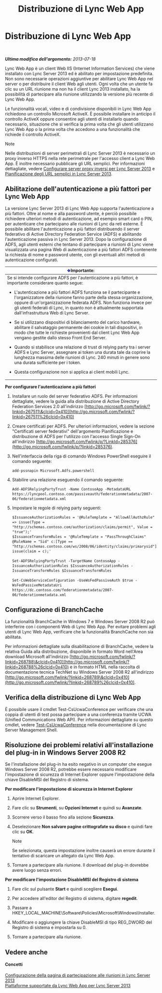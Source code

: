 ﻿---
title: Distribuzione di Lync Web App
TOCTitle: Distribuzione di Lync Web App
ms:assetid: b6301e98-051c-4e4b-8e10-ec922a8f508a
ms:mtpsurl: https://technet.microsoft.com/it-it/library/JJ205190(v=OCS.15)
ms:contentKeyID: 49301739
ms.date: 08/24/2015
mtps_version: v=OCS.15
ms.translationtype: HT
---

# Distribuzione di Lync Web App

 

_**Ultima modifica dell'argomento:** 2013-07-18_

Lync Web App è un client Web IIS (Internet Information Services) che viene installato con Lync Server 2013 ed è abilitato per impostazione predefinita. Non sono necessarie operazioni aggiuntive per abilitare Lync Web App nel server o per distribuire il client Web agli utenti. Ogni volta che un utente fa clic su un URL riunione ma non ha il client Lync 2013 installato, ha la possibilità di partecipare alla riunione utilizzando la versione più recente di Lync Web App.

Le funzionalità vocali, video e di condivisione disponibili in Lync Web App richiedono un controllo Microsoft ActiveX. È possibile installare in anticipo il controllo ActiveX oppure consentire agli utenti di installarlo quando necessario, situazione che si verifica la prima volta che gli utenti utilizzano Lync Web App o la prima volta che accedono a una funzionalità che richiede il controllo ActiveX.


> [!NOTE]
> Nelle distribuzioni di server perimetrali di Lync Server 2013 è necessario un proxy inverso HTTPS nella rete perimetrale per l'accesso client a Lync Web App. È inoltre necessario pubblicare gli URL semplici. Per informazioni dettagliate, vedere <A href="lync-server-2013-setting-up-reverse-proxy-servers.md">Configurare server proxy inversi per Lync Server 2013</A> e <A href="lync-server-2013-planning-for-simple-urls.md">Pianificazione degli URL semplici in Lync Server 2013</A>.



## Abilitazione dell'autenticazione a più fattori per Lync Web App

La versione Lync Server 2013 di Lync Web App supporta l'autenticazione a più fattori. Oltre al nome e alla password utente, è perciò possibile richiedere ulteriori metodi di autenticazione, ad esempio smart card o PIN, per autenticare che partecipano alle riunioni di Lync da reti esterne. È possibile abilitare l'autenticazione a più fattori distribuendo il server federativo di Active Directory Federation Service (ADFS) e abilitando l'autenticazione passiva in Lync Server 2013. Dopo la configurazione di ADFS, agli utenti esterni che tentano di partecipare a riunioni di Lync viene visualizzata una pagina Web di autenticazione a più fattori ADFS contenente la richiesta di nome e password utente, con gli eventuali altri metodi di autenticazione configurati.

<table>
<colgroup>
<col style="width: 100%" />
</colgroup>
<thead>
<tr class="header">
<th><img src="images/Gg412908.important(OCS.15).gif" title="important" alt="important" />Importante:</th>
</tr>
</thead>
<tbody>
<tr class="odd">
<td>Se si intende configurare ADFS per l'autenticazione a più fattori, è importante considerare quanto segue:
<ul>
<li><p>L'autenticazione a più fattori ADFS funziona se il partecipante e l'organizzatore della riunione fanno parte della stessa organizzazione, oppure di un'organizzazione federata ADFS. Non funziona invece per gli utenti federati di Lync, in quanto non è attualmente supportata dall'infrastruttura Web di Lync Server.</p></li>
<li><p>Se si utilizzano dispositivi di bilanciamento del carico hardware, abilitare il salvataggio permanente dei cookie in tali dispositivi, in modo che tutte le richieste provenienti dal client Lync Web App vengano gestite dallo stesso Front End Server.</p></li>
<li><p>Quando si stabilisce una relazione di trust di relying party tra i server ADFS e Lync Server, assegnare ai token una durata tale da coprire la lunghezza massima delle riunioni di Lync. 240 minuti in genere sono una durata sufficiente per i token.</p></li>
<li><p>Questa configurazione non si applica ai client mobili Lync.</p></li>
</ul></td>
</tr>
</tbody>
</table>


**Per configurare l'autenticazione a più fattori**

1.  Installare un ruolo del server federativo ADFS. Per informazioni dettagliate, vedere la guida alla distribuzione di Active Directory Federation Services 2.0 all'indirizzo [http://go.microsoft.com/fwlink/?linkid=267511\&clcid=0x410](http://go.microsoft.com/fwlink/?linkid=267511%26clcid=0x410)

2.  Creare certificati per ADFS. Per ulteriori informazioni, vedere la sezione "Certificati server federativi" dell'argomento Pianificazione e distribuzione di ADFS per l'utilizzo con l'accesso Single Sign-On all'indirizzo [http://go.microsoft.com/fwlink/p/?LinkId=285376](http://go.microsoft.com/fwlink/p/?linkid=285376).

3.  Nell'interfaccia della riga di comando Windows PowerShell eseguire il comando seguente:
    
        add-pssnapin Microsoft.Adfs.powershell

4.  Stabilire una relazione eseguendo il comando seguente:
    
        Add-ADFSRelyingPartyTrust -Name ContosoApp -MetadataURL https://lyncpool.contoso.com/passiveauth/federationmetadata/2007-06/federationmetadata.xml

5.  Impostare le regole di relying party seguenti:
    
        $IssuanceAuthorizationRules = '@RuleTemplate = "AllowAllAuthzRule" => issue(Type = "http://schemas.contoso.com/authorization/claims/permit", Value = "true");'
        $IssuanceTransformRules = '@RuleTemplate = "PassThroughClaims" @RuleName = "Sid" c:[Type == "http://schemas.contoso.com/ws/2008/06/identity/claims/primarysid"]=> issue(claim = c);'
    
        Set-ADFSRelyingPartyTrust -TargetName ContosoApp -IssuanceAuthorizationRules $IssuanceAuthorizationRules -IssuanceTransformRules $IssuanceTransformRules
    
        Set-CsWebServiceConfiguration -UseWsFedPassiveAuth $true -WsFedPassiveMetadataUri https://dc.contoso.com/federationmetadata/2007-06/federationmetadata.xml

## Configurazione di BranchCache

La funzionalità BranchCache in Windows 7 e Windows Server 2008 R2 può interferire con i componenti Web di Lync Web App. Per evitare problemi agli utenti di Lync Web App, verificare che la funzionalità BranchCache non sia abilitata.

Per informazioni dettagliate sulla disabilitazione di BranchCache, vedere la relativa Guida alla distribuzione, disponibile in formato Word nell'Area download Microsoft all'indirizzo [http://go.microsoft.com/fwlink/?linkid=268788\&clcid=0x410](http://go.microsoft.com/fwlink/?linkid=268788%26clcid=0x410) e in formato HTML nella raccolta di documentazione tecnica TechNet su Windows Server 2008 R2 all'indirizzo [http://go.microsoft.com/fwlink/?linkid=268789\&clcid=0x410](http://go.microsoft.com/fwlink/?linkid=268789%26clcid=0x410).

## Verifica della distribuzione di Lync Web App

È possibile usare il cmdlet Test-CsUcwaConference per verificare che una coppia di utenti di test possa partecipare a una conferenza tramite UCWA (Unified Communications Web API). Per informazioni dettagliate su questo cmdlet, vedere [Test-CsUcwaConference](test-csucwaconference.md) nella documentazione di Lync Server Management Shell.

## Risoluzione dei problemi relativi all'installazione del plug-in in Windows Server 2008 R2

Se l'installazione del plug-in ha esito negativo in un computer che esegue Windows Server 2008 R2, potrebbe essere necessario modificare l'impostazione di sicurezza di Internet Explorer oppure l'impostazione della chiave DisableMSI del Registro di sistema.

**Per modificare l'impostazione di sicurezza in Internet Explorer**

1.  Aprire Internet Explorer.

2.  Fare clic su **Strumenti**, su **Opzioni Internet** e quindi su **Avanzate**.

3.  Scorrere verso il basso fino alla sezione **Sicurezza**.

4.  Deselezionare **Non salvare pagine crittografate su disco** e quindi fare clic su **OK**.
    

    > [!NOTE]
    > Se selezionata, questa impostazione inoltre causerà un errore durante il tentativo di scaricare un allegato da Lync Web App.



5.  Tornare a partecipare alla riunione. Il download del plug-in dovrebbe avere luogo senza errori.

**Per modificare l'impostazione DisableMSI del Registro di sistema**

1.  Fare clic sul pulsante **Start** e quindi scegliere **Esegui**.

2.  Per accedere all'editor del Registro di sistema, digitare **regedit**.

3.  Passare a HKEY\_LOCAL\_MACHINE\\Software\\Policies\\Microsoft\\Windows\\Installer.

4.  Modificare o aggiungere la chiave DisableMSI di tipo REG\_DWORD del Registro di sistema e impostarla su 0.

5.  Tornare a partecipare alla riunione.

## Vedere anche

#### Concetti

[Configurazione della pagina di partecipazione alle riunioni in Lync Server 2013](lync-server-2013-configuring-the-meeting-join-page.md)  
[Piattaforme supportate da Lync Web App per Lync Server 2013](lync-server-2013-lync-web-app-supported-platforms.md)

